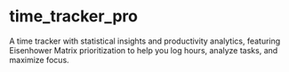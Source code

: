 # time_tracker_pro
A time tracker with statistical insights and productivity analytics, featuring Eisenhower Matrix prioritization to help you log hours, analyze tasks, and maximize focus.
